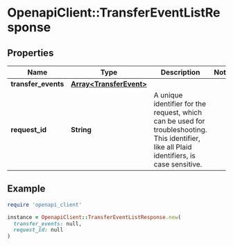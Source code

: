 # OpenapiClient::TransferEventListResponse

## Properties

| Name | Type | Description | Notes |
| ---- | ---- | ----------- | ----- |
| **transfer_events** | [**Array&lt;TransferEvent&gt;**](TransferEvent.md) |  |  |
| **request_id** | **String** | A unique identifier for the request, which can be used for troubleshooting. This identifier, like all Plaid identifiers, is case sensitive. |  |

## Example

```ruby
require 'openapi_client'

instance = OpenapiClient::TransferEventListResponse.new(
  transfer_events: null,
  request_id: null
)
```

